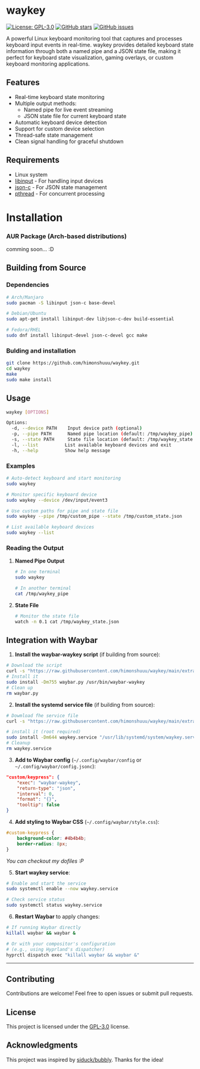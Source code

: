 # waykey

[![License: GPL-3.0](https://img.shields.io/badge/License-GPL%20v3-blue.svg)](https://www.gnu.org/licenses/gpl-3.0)
[![GitHub stars](https://img.shields.io/github/stars/himonshuuu/waykey.svg)](https://github.com/himonshuuu/waykey/stargazers)
[![GitHub issues](https://img.shields.io/github/issues/himonshuuu/waykey.svg)](https://github.com/himonshuuu/waykey/issues)

A powerful Linux keyboard monitoring tool that captures and processes keyboard input events in real-time. waykey provides detailed keyboard state information through both a named pipe and a JSON state file, making it perfect for keyboard state visualization, gaming overlays, or custom keyboard monitoring applications.

## Features

- Real-time keyboard state monitoring
- Multiple output methods:
  - Named pipe for live event streaming
  - JSON state file for current keyboard state
- Automatic keyboard device detection
- Support for custom device selection
- Thread-safe state management
- Clean signal handling for graceful shutdown

## Requirements

- Linux system
- [libinput](https://wayland.freedesktop.org/libinput/doc/latest/) - For handling input devices
- [json-c](https://json-c.github.io/json-c/json-c-0.16/doc/html/index.html) - For JSON state management
- [pthread](https://man7.org/linux/man-pages/man7/pthreads.7.html) - For concurrent processing


# Installation

### AUR Package (Arch-based distributions)
comming soon... :D

## Building from Source

### Dependencies
```bash
# Arch/Manjaro
sudo pacman -S libinput json-c base-devel

# Debian/Ubuntu
sudo apt-get install libinput-dev libjson-c-dev build-essential

# Fedora/RHEL
sudo dnf install libinput-devel json-c-devel gcc make
```

### Bulding and installation
```bash
git clone https://github.com/himonshuuu/waykey.git
cd waykey
make
sudo make install
```

## Usage

```bash
waykey [OPTIONS]

Options:
  -d, --device PATH    Input device path (optional)
  -p, --pipe PATH      Named pipe location (default: /tmp/waykey_pipe)
  -s, --state PATH     State file location (default: /tmp/waykey_state.json)
  -l, --list          List available keyboard devices and exit
  -h, --help          Show help message
```

### Examples

```bash
# Auto-detect keyboard and start monitoring
sudo waykey

# Monitor specific keyboard device
sudo waykey --device /dev/input/event3

# Use custom paths for pipe and state file
sudo waykey --pipe /tmp/custom_pipe --state /tmp/custom_state.json

# List available keyboard devices
sudo waykey --list
```

### Reading the Output

1. **Named Pipe Output**
   ```bash
   # In one terminal
   sudo waykey
   
   # In another terminal
   cat /tmp/waykey_pipe
   ```

2. **State File**

   ```bash
   # Monitor the state file
   watch -n 0.1 cat /tmp/waykey_state.json
   ```

## Integration with Waybar

1. **Install the waybar-waykey script** (if building from source):

```bash
# Download the script
curl -s "https://raw.githubusercontent.com/himonshuuu/waykey/main/extra/waybar.py" -o waybar.py
# Install it
sudo install -Dm755 waybar.py /usr/bin/waybar-waykey
# Clean up
rm waybar.py
```

2. **Install the systemd service file** (if building from source):
```bash
# Dowmload fhe service file
curl -s "https://raw.githubusercontent.com/himonshuuu/waykey/main/extra/waykey.service" -o waykey.service

# install it (root required)
sudo install -Dm644 waykey.service "/usr/lib/systemd/system/waykey.service"
# Cleanup
rm waykey.service
```


3. **Add to Waybar config** (`~/.config/waybar/config` or `~/.config/waybar/config.jsonc`):

```json
"custom/keypress": {
    "exec": "waybar-waykey",
    "return-type": "json",
    "interval": 0,
    "format": "{}",
    "tooltip": false
}
```

4. **Add styling to Waybar CSS** (`~/.config/waybar/style.css`):
```css
#custom-keypress {
    background-color: #4b4b4b;
    border-radius: 8px;
}
```
*You can checkout my dofiles :P*

5. **Start waykey service**:

```bash
# Enable and start the service
sudo systemctl enable --now waykey.service

# Check service status
sudo systemctl status waykey.service
```
6. **Restart Waybar** to apply changes:

```bash
# If running Waybar directly
killall waybar && waybar &

# Or with your compositor's configuration
# (e.g., using Hyprland's dispatcher)
hyprctl dispatch exec "killall waybar && waybar &"
```

--- 

## Contributing

Contributions are welcome! Feel free to open issues or submit pull requests.

## License

This project is licensed under the [GPL-3.0](LICENSE) license.

## Acknowledgments

This project was inspired by [siduck/bubbly](https://github.com/siduck/bubbly). Thanks for the idea!